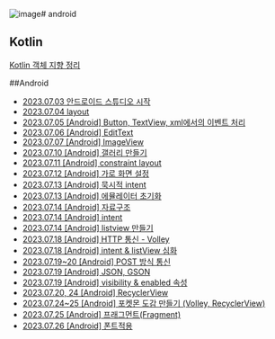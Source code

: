 ![image](https://github.com/sin6338ki/android/assets/130349912/fd5f0e6f-d90d-4a20-8d72-74d5abee8d72)# android

## Kotlin
<a href="https://danyoujeong.tistory.com/138">Kotlin 객체 지향 정리</a>

##Android
- <a href="https://danyoujeong.tistory.com/139">2023.07.03 안드로이드 스튜디오 시작</a>
- <a href="https://danyoujeong.tistory.com/141">2023.07.04 layout</a>
- <a href="https://danyoujeong.tistory.com/142">2023.07.05 [Android] Button, TextView, xml에서의 이벤트 처리</a>
- <a href="https://danyoujeong.tistory.com/145">2023.07.06 [Android] EditText</a>
- <a href="https://danyoujeong.tistory.com/146">2023.07.07 [Android] ImageView</a>
- <a href="https://danyoujeong.tistory.com/149">2023.07.10 [Android] 갤러리 만들기</a>
- <a href="https://danyoujeong.tistory.com/150">2023.07.11 [Android] constraint layout</a>
- <a href="https://danyoujeong.tistory.com/152">2023.07.12 [Android] 가로 화면 설정</a>
- <a href="https://danyoujeong.tistory.com/155">2023.07.13 [Android] 묵시적 intent</a>
- <a href="https://danyoujeong.tistory.com/154">2023.07.13 [Android] 에뮬레이터 초기화</a>
- <a href="https://danyoujeong.tistory.com/156">2023.07.14 [Android] 자료구조</a>
- <a href="https://danyoujeong.tistory.com/157">2023.07.14 [Android] intent</a>
- <a href="https://danyoujeong.tistory.com/158">2023.07.14 [Android] listview 만들기</a>
- <a href="https://danyoujeong.tistory.com/159">2023.07.18 [Android] HTTP 통신 - Volley</a>
- <a href="https://danyoujeong.tistory.com/160">2023.07.18 [Android] intent & listView 심화</a>
- <a href="https://danyoujeong.tistory.com/161">2023.07.19~20 [Android] POST 방식 통신</a>
- <a href="https://danyoujeong.tistory.com/162">2023.07.19 [Android] JSON, GSON</a>
- <a href="https://danyoujeong.tistory.com/163">2023.07.19 [Android] visibility & enabled 속성</a>
- <a href="https://danyoujeong.tistory.com/165">2023.07.20, 24 [Android] RecyclerView</a>
- <a href="https://danyoujeong.tistory.com/166">2023.07.24~25 [Android] 포켓몬 도감 만들기 (Volley, RecyclerView)</a>
- <a href="https://danyoujeong.tistory.com/167">2023.07.25 [Android] 프래그먼트(Fragment)</a>
- <a href="https://danyoujeong.tistory.com/168">2023.07.26 [Android] 폰트적용</a>
